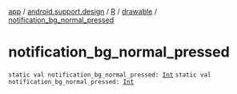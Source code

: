 [app](../../../index.md) / [android.support.design](../../index.md) / [R](../index.md) / [drawable](index.md) / [notification_bg_normal_pressed](.)

# notification_bg_normal_pressed

`static val notification_bg_normal_pressed: `[`Int`](https://kotlinlang.org/api/latest/jvm/stdlib/kotlin/-int/index.html)
`static val notification_bg_normal_pressed: `[`Int`](https://kotlinlang.org/api/latest/jvm/stdlib/kotlin/-int/index.html)